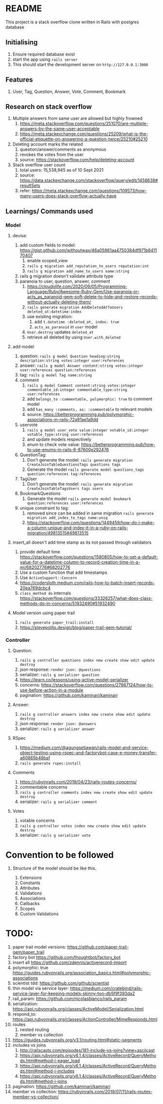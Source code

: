 # README

This project is a stack overflow clone written in Rails with postgres database

## Initialising

1. Ensure required database exist
2. start the app using `rails server`
3. This should start the development server on `http://127.0.0.1:3000`

## Features

1. User, Tag, Question, Answer, Vote, Comment, Bookmark

## Research on stack overflow

1. Multiple answers from same user are allowed but highly frowned
    1. https://meta.stackoverflow.com/questions/251070/are-multiple-answers-by-the-same-user-acceptable
    2. https://meta.stackexchange.com/questions/25209/what-is-the-official-etiquette-on-answering-a-question-twice/25210#25210
2. Deleting account marks the related
    1. question/answer/comments as anonymous
    2. revokes the votes from the user
    3. source: https://stackoverflow.com/help/deleting-account
3. Stack overflow user count
    1. total users: 15,538,945 as of 10 Sept 2021
    2. source: https://data.stackexchange.com/stackoverflow/query/edit/1458638#resultSets
    3. refer: https://meta.stackexchange.com/questions/109573/how-many-users-does-stack-overflow-actually-have

## Learnings/ Commands used

### Model

1. devise:
    1. add custom fields to model: https://gist.github.com/withoutwax/46a05861aa4750384df971b641170407
        1. enable scoped_view
        2. `rails g migration add_reputation_to_users reputation:int`
        3. `rails g migration add_name_to_users name:string`
    2. rails g migration doesn't validate attribute type
    3. paranoia to user, question, answer, comment
        1. https://cloudolife.com/2020/09/05/Programming-Language/Ruby/Awesome-Ruby-Gem/Use-paranoia-or-acts_as_paranoid-gem-soft-delete-to-hide-and-restore-records-without-actually-deleting-them/
        2. `rails generate migration AddDeletedAtToUsers deleted_at:datetime:index`
        3. use existing migration:
            1. add `t.datetime :deleted_at, index: true`
            2. `acts_as_paranoid` in `user` model
        4. `User.destroy` updates `deleted_at`
        5. retrieve all deleted by using `User.with_deleted`

2. add model
    1. question: `rails g model Question heading:string description:string votes:integer user:references`
    2. answer: `rails g model Answer content:string votes:integer user:references question:references`
    3. tag: `rails g model Tag name:string`
    4. comment
        1. `rails g model Comment content:string votes:integer commentable_id:integer commentable_type:string user:references`
        2. add ```belongs_to :commentable, polymorphic: true``` to comment model
        3. add ```has_many :comments, as: :commentable``` to relevant models
        4. source: https://betterprogramming.pub/polymorphic-associations-in-rails-72a91ae1a9dd
    5. uservote
        1. `rails g model user_vote value:integer votable_id:integer votable_type:string user:references`
        2. and update models respectively
        3. enum to check vote value: https://betterprogramming.pub/how-to-use-enums-in-rails-6-87600e292476
    6. QuestionTag:
        1. Don't generate the model: `rails generate migration CreateJoinTableQuestionsTags questions tags`
        2. Generate the model `rails generate model questions_tags question:references tag:references`
    7. TagUser
        1. Don't generate the model: `rails generate migration CreateJoinTableTagsUsers tags users`
    8. BookmarkQuestions
        1. Generate the model `rails generate model bookmark question:references user:references`
    9. unique constraint to tag:
        1. removed since can be added in same migration `rails generate migration add_index_to_tags name:uniq`
        2. https://stackoverflow.com/questions/1449459/how-do-i-make-a-column-unique-and-index-it-in-a-ruby-on-rails-migration/49813515#49813515

3. insert_all doesn't add time stamp as its not passed through validators
    1. provide default
       time https://stackoverflow.com/questions/1580805/how-to-set-a-default-value-for-a-datetime-column-to-record-creation-time-in-a-mi/68202776#68202776
    2. Use a custom function that add timestamps
    3. Use `ActiveSupport::Concern`
    4. https://codersloth.medium.com/rails-how-to-batch-insert-records-20ea769dcbc4
    5. `class_method do`
       internals https://stackoverflow.com/questions/33326257/what-does-class-methods-do-in-concerns/51932490#51932490

4. Model version using paper trail
    1. `rails generate paper_trail:install`
    2. https://stevepolito.design/blog/paper-trail-gem-tutorial/

### Controller

1. Question:
    1. `rails g controller questions index new create show edit update destroy`
    2. json response: `render json: @questions`
    3. serializer: `rails g serializer question`
    4. https://learn.co/lessons/using-active-model-serializer
    5. concerns: https://stackoverflow.com/questions/27867124/how-to-use-before-action-in-a-module
    6. pagination: https://github.com/kaminari/kaminari

2. Answer:
    1. `rails g controller answers index new create show edit update destroy`
    2. json response: `render json: @answers`
    3. serializer: `rails g serializer answer`

3. RSpec
    1. https://medium.com/@agungsetiawan/rails-model-and-service-object-testing-using-rspec-and-factorybot-case-e-money-transfer-a60865b48baf
    2. `rails generate rspec:install`

4. Comments
    1. https://rubyinrails.com/2019/04/23/rails-routes-concerns/
    2. commentable concerns
    3. `rails g controller comments index new create show edit update destroy`
    4. serializer: `rails g serializer comment`

5. Votes
    1. votable concerns
    2. `rails g controller votes index new create show edit update destroy`
    3. serializer: `rails g serializer vote`

# Convention to be followed

1. Structure of the model should be like this.

    1. Extensions
    2. Constants
    3. Attributes
    4. Validations
    5. Associations
    6. Callbacks
    7. Scopes
    8. Custom Validations

# TODO:

1. paper trail model versions: https://github.com/paper-trail-gem/paper_trail
2. factory bot https://github.com/thoughtbot/factory_bot
3. insert all https://github.com/zdennis/activerecord-import
4. polymorphic: true https://guides.rubyonrails.org/association_basics.html#polymorphic-associations
5. scientist tdd: https://github.com/github/scientist
6. thin model via service
   layer: https://medium.com/cratebind/rails-service-layer-for-keeping-models-skinny-too-db5f9f393da2
7. rail_param: https://github.com/nicolasblanco/rails_param
8. serialization: https://api.rubyonrails.org/classes/ActiveModel/Serialization.html
9. respond_to: https://api.rubyonrails.org/classes/ActionController/MimeResponds.html
10. routes
    1. nested routing
    2. member vs collection
11. https://guides.rubyonrails.org/v3.1/routing.html#static-segments
12. includes vs joins
    1. http://railscasts.com/episodes/181-include-vs-joins?view=asciicast
    2. https://api.rubyonrails.org/v6.1.4/classes/ActiveRecord/QueryMethods.html#method-i-eager_load
    3. https://api.rubyonrails.org/v6.1.4/classes/ActiveRecord/QueryMethods.html#method-i-includes
    4. https://api.rubyonrails.org/v6.1.4/classes/ActiveRecord/QueryMethods.html#method-i-joins
13. pagination: https://github.com/kaminari/kaminari
14. member vs collection: https://rubyinrails.com/2019/07/11/rails-routes-member-vs-collection/
